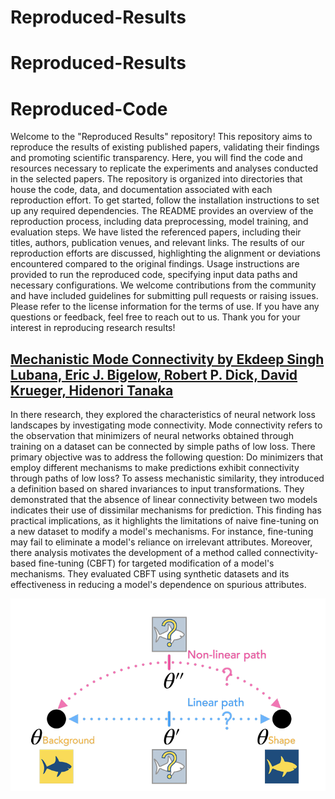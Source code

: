 # Reproduced-Results

# Reproduced-Results

# Reproduced-Code

Welcome to the "Reproduced Results" repository! This repository aims to reproduce the results of existing 
published papers, validating their findings and promoting scientific transparency. Here, you will find 
the code and resources necessary to replicate the experiments and analyses conducted in the selected 
papers. The repository is organized into directories that house the code, data, and documentation 
associated with each reproduction effort. To get started, follow the installation instructions to set 
up any required dependencies. The README provides an overview of the reproduction process, including 
data preprocessing, model training, and evaluation steps. We have listed the referenced papers, 
including their titles, authors, publication venues, and relevant links. The results of our reproduction 
efforts are discussed, highlighting the alignment or deviations encountered compared to the original 
findings. Usage instructions are provided to run the reproduced code, specifying input data paths and 
necessary configurations. We welcome contributions from the community and have included guidelines for 
submitting pull requests or raising issues. Please refer to the license information for the terms of use. 
If you have any questions or feedback, feel free to reach out to us. Thank you for your interest in 
reproducing research results!


## [Mechanistic Mode Connectivity by Ekdeep Singh Lubana, Eric J. Bigelow, Robert P. Dick, David Krueger, Hidenori Tanaka](https://arxiv.org/abs/2211.08422)

In there research, they explored the characteristics of neural network loss landscapes by investigating mode 
connectivity. Mode connectivity refers to the observation that minimizers of neural networks obtained through 
training on a dataset can be connected by simple paths of low loss. There primary objective was to address the 
following question: Do minimizers that employ different mechanisms to make predictions exhibit connectivity 
through paths of low loss? To assess mechanistic similarity, they introduced a definition based on shared 
invariances to input transformations. They demonstrated that the absence of linear connectivity between two 
models indicates their use of dissimilar mechanisms for prediction. This finding has practical implications, as 
it highlights the limitations of naive fine-tuning on a new dataset to modify a model's mechanisms. For instance, 
fine-tuning may fail to eliminate a model's reliance on irrelevant attributes. Moreover, there analysis motivates 
the development of a method called connectivity-based fine-tuning (CBFT) for targeted modification of a model's 
mechanisms. They evaluated CBFT using synthetic datasets and its effectiveness in reducing a model's dependence on 
spurious attributes.

![Mechanistic Lens on Mode connectivity](images/mmc.png)